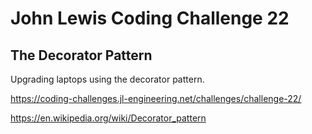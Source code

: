 # John Lewis Coding Challenge 22
## The Decorator Pattern

Upgrading laptops using the decorator pattern.

<https://coding-challenges.jl-engineering.net/challenges/challenge-22/>

<https://en.wikipedia.org/wiki/Decorator_pattern>